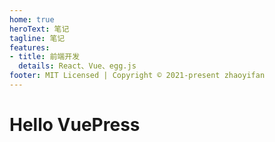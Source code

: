 ```yaml
---
home: true
heroText: 笔记
tagline: 笔记
features:
- title: 前端开发
  details: React、Vue、egg.js
footer: MIT Licensed | Copyright © 2021-present zhaoyifan
---
```

# Hello VuePress

<aaa></aaa>